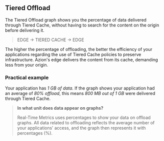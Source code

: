 ## Tiered Offload

The Tiered Offload graph shows you the percentage of data delivered through Tiered Cache, without having to search for the content on the origin before delivering it.

> EDGE -> TIERED CACHE -> EDGE

The higher the percentage of offloading, the better the efficiency of your applications regarding the use of Tiered Cache policies to preserve infrastructure. Azion's edge delivers the content from its cache, demanding less from your origin.

### Practical example

Your application has *1 GB of data*. If the graph shows your application had an average of *80% offload*, this means *800 MB out of 1 GB* were delivered through Tiered Cache.

> **In what unit does data appear on graphs?**
>
> Real-Time Metrics uses percentages to show your data on offload graphs. All data related to offloading reflects the average number of your applications' access, and the graph then represents it with percentages (%).